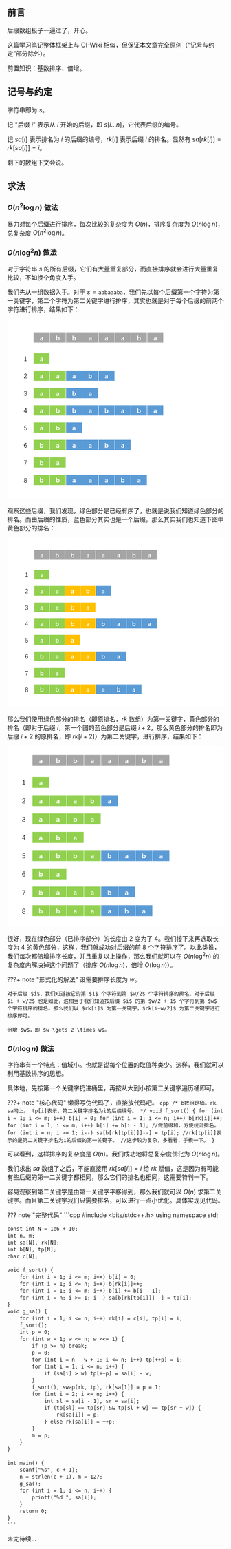 ## 前言

后缀数组板子一遍过了，开心。

这篇学习笔记整体框架上与 OI-Wiki 相似，但保证本文章完全原创（“记号与约定”部分除外）。

前置知识：基数排序、倍增。

## 记号与约定

字符串即为 $s$。

记 "后缀 $i$" 表示从 $i$ 开始的后缀，即 $s[i\dots n]$，它代表后缀的编号。

记 $sa[i]$ 表示排名为 $i$ 的后缀的编号，$rk[i]$ 表示后缀 $i$ 的排名。显然有 $sa[rk[i]] = rk[sa[i]] = i$。

剩下的数组下文会说。

## 求法

### $O(n^2\log n)$ 做法

暴力对每个后缀进行排序，每次比较的复杂度为 $O(n)$，排序复杂度为 $O(n\log n)$，总复杂度 $O(n^2\log n)$。

### $O(n \log^2{n})$ 做法

对于字符串 $s$ 的所有后缀，它们有大量重复部分，而直接排序就会进行大量重复比较，不如换个角度入手。

我们先从一组数据入手。对于 $s = \texttt{abbaaaba}$，我们先以每个后缀第一个字符为第一关键字，第二个字符为第二关键字进行排序，其实也就是对于每个后缀的前两个字符进行排序，结果如下：

![](images/img1.png)

观察这些后缀，我们发现，绿色部分是已经有序了，也就是说我们知道绿色部分的排名。而由后缀的性质，蓝色部分其实也是一个后缀，那么其实我们也知道下图中黄色部分的排名：

![](images/img2.png)

那么我们使用绿色部分的排名（即原排名，$rk$ 数组）为第一关键字，黄色部分的排名（即对于后缀 $i$，第一个图的蓝色部分是后缀 $i + 2$，那么黄色部分的排名即为后缀 $i + 2$ 的原排名，即 $rk[i + 2]$）为第二关键字，进行排序，结果如下：

![](images/img3.png)

很好，现在绿色部分（已排序部分）的长度由 $2$ 变为了 $4$。我们接下来再选取长度为 $4$ 的黄色部分，这样，我们就成功对后缀的前 $8$ 个字符排序了。以此类推，我们每次都倍增排序长度，并且重复以上操作，那么我们就可以在 $O(n \log^2{n})$ 的复杂度内解决掉这个问题了（排序 $O(n\log n)$，倍增 $O(\log n)$）。

???+ note "形式化的解法"
    设需要排序长度为 $w$。
    
    对于后缀 $i$，我们知道按它的第 $1$ 个字符到第 $w/2$ 个字符排序的排名。对于后缀 $i + w/2$ 也是如此，这相当于我们知道按后缀 $i$ 的第 $w/2 + 1$ 个字符到第 $w$ 个字符排序的排名。那么我们以 $rk[i]$ 为第一关键字，$rk[i+w/2]$ 为第二关键字进行排序即可。

    倍增 $w$，即 $w \gets 2 \times w$。

### $O(n \log{n})$ 做法

字符串有一个特点：值域小。也就是说每个位置的取值种类少。这样，我们就可以利用基数排序的思想。

具体地，先按第一个关键字扔进桶里，再按从大到小按第二关键字遍历桶即可。

???+ note "核心代码"
    懒得写伪代码了，直接放代码吧。
    ```cpp
    /*
    b数组是桶。rk、sa同上。
    tp[i]表示，第二关键字排名为i的后缀编号。
    */
    void f_sort() {
        for (int i = 1; i <= m; i++) b[i] = 0;
        for (int i = 1; i <= n; i++) b[rk[i]]++;
        for (int i = 1; i <= m; i++) b[i] += b[i - 1];
        //做前缀和，方便统计排名。
        for (int i = n; i >= 1; i--) sa[b[rk[tp[i]]]--] = tp[i];
        //rk[tp[i]]表示的是第二关键字排名为i的后缀的第一关键字。
        //这步较为复杂，多看看，手模一下。
    }
    ```

可以看到，这样排序的复杂度是 $O(n)$。我们成功地将总复杂度优化为 $O(n\log n)$。

我们求出 $sa$ 数组了之后，不能直接用 $rk[sa[i]] = i$ 给 $rk$ 赋值，这是因为有可能有些后缀的第一二关键字都相同，那么它们的排名也相同，这需要特判一下。

容易观察到第二关键字是由第一关键字平移得到，那么我们就可以 $O(n)$ 求第二关键字。而且第二关键字我们只需要排名，可以进行一点小优化。具体实现见代码。

??? note "完整代码"
    ```cpp
    #include <bits/stdc++.h>
    using namespace std;

    const int N = 1e6 + 10;
    int n, m;
    int sa[N], rk[N];
    int b[N], tp[N];
    char c[N];

    void f_sort() {
        for (int i = 1; i <= m; i++) b[i] = 0;
        for (int i = 1; i <= n; i++) b[rk[i]]++;
        for (int i = 1; i <= m; i++) b[i] += b[i - 1];
        for (int i = n; i >= 1; i--) sa[b[rk[tp[i]]]--] = tp[i];
    }
    void g_sa() {
        for (int i = 1; i <= n; i++) rk[i] = c[i], tp[i] = i;
        f_sort();
        int p = 0;
        for (int w = 1; w <= n; w <<= 1) {
            if (p >= n) break;
            p = 0;
            for (int i = n - w + 1; i <= n; i++) tp[++p] = i;
            for (int i = 1; i <= n; i++) {
                if (sa[i] > w) tp[++p] = sa[i] - w;
            }
            f_sort(), swap(rk, tp), rk[sa[1]] = p = 1;
            for (int i = 2; i <= n; i++) {
                int sl = sa[i - 1], sr = sa[i]; 
                if (tp[sl] == tp[sr] && tp[sl + w] == tp[sr + w]) {
                    rk[sa[i]] = p;
                } else rk[sa[i]] = ++p;
            }
            m = p;
        }
    }

    int main() {
        scanf("%s", c + 1);
        n = strlen(c + 1), m = 127;
        g_sa();
        for (int i = 1; i <= n; i++) {
            printf("%d ", sa[i]);
        }
        return 0;
    }
    ```

未完待续...